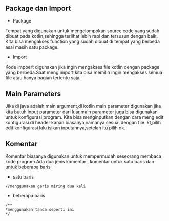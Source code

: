 ## Package dan Import
- Package 

Tempat yang digunakan untuk mengelompokan source code yang sudah dibuat pada kotlin,sehingga terlihat lebih rapi dan tersusun dengan baik.
Kita bisa mengakses function yang sudah dibuat di tempat yang berbeda asal masih satu package.
- Import

Kode impoert digunakan jika ingin mengakses file kotlin dengan package yang berbeda.Saat meng import kita bisa memilih ingin mengakses semua file atau hanya bagian tertentu saja.

## Main Parameters
Jika di java adalah main argument,di kotlin main parameter digunakan jika kita butuh input parameter dari luar,main parameter juga bisa digunakan untuk konfigurasi program.
Kita bisa menginputkan dengan cara meng edit konfigurasi di header kanan biasanya namanya sesuai dengan file .kt,pilih edit konfigurasi lalu isikan inputannya,setelah itu pilih ok.

## Komentar
Komentar biasanya digunakan untuk mempermudah seseorang membaca kode program.Ada dua jenis komentar ,
komentar untuk satu baris dan untuk beberapa baris
- satu baris

```
//menggunakan garis miring dua kali
```
- beberapa baris
```
/**
*menggunakan tanda seperti ini
*/
```